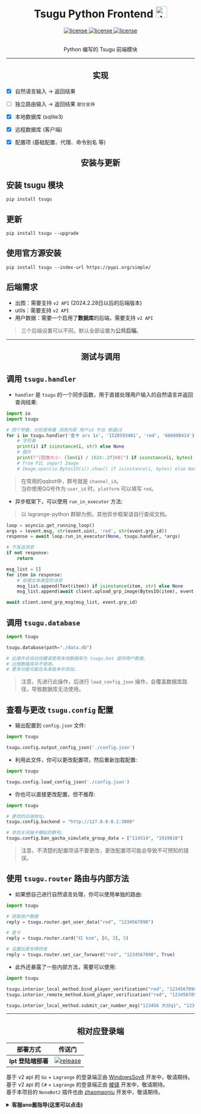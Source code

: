 
<h1 align="center"> Tsugu Python Frontend <img src="./logo.jpg" width="30" width="30" height="30" alt="tmrn"/> </h1>


<p align="center">

<a href="https://github.com/Yamamoto-2/tsugu-bangdream-bot">
    <img src="https://img.shields.io/badge/tsugubangdream bot - v2 api-yellow" alt="license">
  </a>

<a href="https://github.com/kumoSleeping/tsugu-python-frontend?tab=MIT-1-ov-file">
    <img src="https://img.shields.io/github/license/kumoSleeping/tsugu-python-frontend" alt="license">
  </a>
<a href="https://pypi.org/project/tsugu/">
    <img src="https://img.shields.io/pypi/v/tsugu.svg" alt="license">
  </a>
</p>


<p align="center">
<br>  Python 编写的 Tsugu 前端模块


***

<h2 align="center"> 实现 </h2>


- [x] 自然语言输入 -> 返回结果
- [ ] 独立路由输入 -> 返回结果 `部分支持`
- [x] 本地数据库 (sqlite3)
- [x] 远程数据库 (客户端)
- [x] 配置项 (基础配置、代理、命令别名 等)


<h2 align="center"> 安装与更新 </h2>

## 安装 tsugu 模块
```shell
pip install tsugu
```

## 更新
```shell
pip install tsugu --upgrade
```

## 使用官方源安装
```shell
pip install tsugu --index-url https://pypi.org/simple/
```
## 后端需求

- 出图：需要支持 `v2 API` (2024.2.28日以后的后端版本)
- utils：需要支持 `v2 API` 
- 用户数据：需要一个启用了**数据库**的后端，需要支持 `v2 API`

> 三个后端设置可以不同，默认全部设置为**公共后端**。

***


<h2 align="center"> 测试与调用 </h2>




## 调用 `tsugu.handler`

- `handler` 是 `tsugu` 的一个同步函数，用于直接处理用户输入的自然语言并返回查询结果: 

```python
import io
import tsugu

# 四个参数，分别意味着 消息内容 用户id 平台 频道id
for i in tsugu.handler('查卡 ars 1x', '1528593481', 'red', '666808414'):
    # 字符串
    print(i) if isinstance(i, str) else None
    # 图片
    print(f"[图像大小: {len(i) / 1024:.2f}KB]") if isinstance(i, bytes) else None
    # from PIL import Image
    # Image.open(io.BytesIO(i)).show() if isinstance(i, bytes) else None
```

> 在常用的qqbot中，群号就是 `channel_id`。   
> 当你使用QQ号作为 `user_id` 时，`platform` 可以填写 `red`。   


- 异步框架下，可以使用 `run_in_executor` 方法:

> 以 lagrange-python 群聊为例，其他异步框架请自行查阅文档。
```python
loop = asyncio.get_running_loop()
args = (event.msg, str(event.uin), 'red', str(event.grp_id))
response = await loop.run_in_executor(None, tsugu.handler, *args)

# 不发送消息
if not response:
    return

msg_list = []
for item in response:
    # 处理文本类型的消息
    msg_list.append(Text(item)) if isinstance(item, str) else None
    msg_list.append(await client.upload_grp_image(BytesIO(item), event.grp_id)) if isinstance(item, bytes) else None

await client.send_grp_msg(msg_list, event.grp_id)
```

## 调用 `tsugu.database`

```py
import tsugu

tsugu.database(path="./data.db")

# 此操作会自动创建或使用本地数据库为 tsugu.bot 提供用户数据。
# 远程数据库将不使用。
# 更多功能可能在未来版本中添加。
```
> 注意，先进行此操作，后进行 `load_config_json` 操作，会覆盖数据库路径，导致数据库无法使用。


## 查看与更改 `tsugu.config` 配置

- 输出配置到 `config.json` 文件:
```py
import tsugu

tsugu.config.output_config_json('./config.json')
```

- 利用此文件，你可以更改配置项，然后重新加载配置:
```py
import tsugu

tsugu.config.load_config_json('./config.json')
```


- 你也可以直接更改配置，但不推荐:   

```py
import tsugu

# 更改的后端地址。
tsugu.config.backend = "http://127.0.0.0.1:3000"

# 添加关闭抽卡模拟的群号。
tsugu.config.ban_gacha_simulate_group_data = ["114514", "1919810"]
```
> 注意，不清楚的配置项请不要更改，更改配置项可能会导致不可预知的错误。




## 使用 `tsugu.router` 路由与内部方法

- 如果想自己进行自然语言处理，你可以使用单独的路由:
```py
import tsugu

# 获取用户数据
reply = tsugu.router.get_user_data("red", "1234567890")

# 查卡
reply = tsugu.router.card("红 ksm", [0, 3], 5)

# 设置玩家车牌转发
reply = tsugu.router.set_car_forward("red", "1234567890", True)

```

- 此外还暴露了一些内部方法，需要可以使用:

```py
import tsugu

tsugu.interior_local_method.bind_player_verification("red", "1234567890", True)
tsugu.interior_remote_method.bind_player_verification("red", "1234567890", 0, '1000011232', True)

tsugu.interior_local_method.submit_car_number_msg("123456 大分q1", "1234567890", "red")
```


***

<h2 align="center"> 相对应登录端 </h2>

| 部署方式 | 传送门 |
| --- | --- |
| **lpt 登陆端部署** | [![release](https://img.shields.io/github/v/release/kumoSleeping/lgr-tsugu-py?style=flat-square)](https://github.com/kumoSleeping/lgr-tsugu-py) |

基于 v2 api 的 `Go` + `Lagrange` 的登录端正由 [WindowsSov8](https://github.com/WindowsSov8forUs) 开发中，敬请期待。
基于 v2 api 的 `C#` + `Lagrange` 的登录端正由 [棱镜](https://github.com/DreamPrism) 开发中，敬请期待。   
基于本项目的 `NoneBot2` 插件也由 [zhaomaoniu](https://github.com/zhaomaoniu) 开发中，敬请期待。

 <details>
<summary><b>客服ano酱指导(这里可以点击)</b></summary>
 
**注意，如果你不知道什么是BanGDream，请不要随意加群**    
**本群还是欢迎加群的（**    
[BanGDreamBot开发聊天群](https://qm.qq.com/q/zjUPQkrdpm)   
温馨的聊天环境～   

</details>


